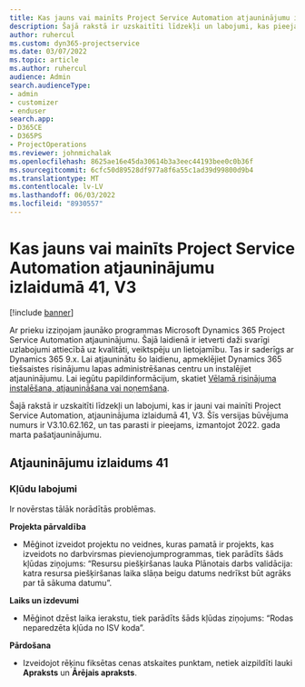 ```yaml
---
title: Kas jauns vai mainīts Project Service Automation atjauninājumu izlaidumā 41, V3
description: Šajā rakstā ir uzskaitīti līdzekļi un labojumi, kas pieejami Microsoft Dynamics 365 Project Service Automation 41. atjauninājumu laidienā, V3.
author: ruhercul
ms.custom: dyn365-projectservice
ms.date: 03/07/2022
ms.topic: article
ms.author: ruhercul
audience: Admin
search.audienceType:
- admin
- customizer
- enduser
search.app:
- D365CE
- D365PS
- ProjectOperations
ms.reviewer: johnmichalak
ms.openlocfilehash: 8625ae16e45da30614b3a3eec44193bee0c0b36f
ms.sourcegitcommit: 6cfc50d89528df977a8f6a55c1ad39d99800d9b4
ms.translationtype: MT
ms.contentlocale: lv-LV
ms.lasthandoff: 06/03/2022
ms.locfileid: "8930557"
---
```

# <a name="whats-new-or-changed-in-project-service-automation-update-release-41-v3"></a>Kas jauns vai mainīts Project Service Automation atjauninājumu izlaidumā 41, V3

[!include [banner](../includes/psa-now-project-operations.md)]

Ar prieku izziņojam jaunāko programmas Microsoft Dynamics 365 Project Service Automation atjauninājumu. Šajā laidienā ir ietverti daži svarīgi uzlabojumi attiecībā uz kvalitāti, veiktspēju un lietojamību. Tas ir saderīgs ar Dynamics 365 9.x. Lai atjauninātu šo laidienu, apmeklējiet Dynamics 365 tiešsaistes risinājumu lapas administrēšanas centru un instalējiet atjauninājumu. Lai iegūtu papildinformācijum, skatiet [Vēlamā risinājuma instalēšana, atjaunināšana vai noņemšana](/power-platform/admin/install-remove-preferred-solution).

Šajā rakstā ir uzskaitīti līdzekļi un labojumi, kas ir jauni vai mainīti Project Service Automation, atjauninājuma izlaidumā 41, V3. Šīs versijas būvējuma numurs ir V3.10.62.162, un tas parasti ir pieejams, izmantojot 2022. gada marta pašatjauninājumu.

## <a name="update-release-41"></a>Atjauninājumu izlaidums 41

### <a name="bug-fixes"></a>Kļūdu labojumi

Ir novērstas tālāk norādītās problēmas.

**Projekta pārvaldība**
- Mēģinot izveidot projektu no veidnes, kuras pamatā ir projekts, kas izveidots no darbvirsmas pievienojumprogrammas, tiek parādīts šāds kļūdas ziņojums: “Resursu piešķiršanas lauka Plānotais darbs validācija: katra resursa piešķiršanas laika slāņa beigu datums nedrīkst būt agrāks par tā sākuma datumu”.

**Laiks un izdevumi**
- Mēģinot dzēst laika ierakstu, tiek parādīts šāds kļūdas ziņojums: “Rodas neparedzēta kļūda no ISV koda”.

**Pārdošana**
- Izveidojot rēķinu fiksētas cenas atskaites punktam, netiek aizpildīti lauki **Apraksts** un **Ārējais apraksts**. 
